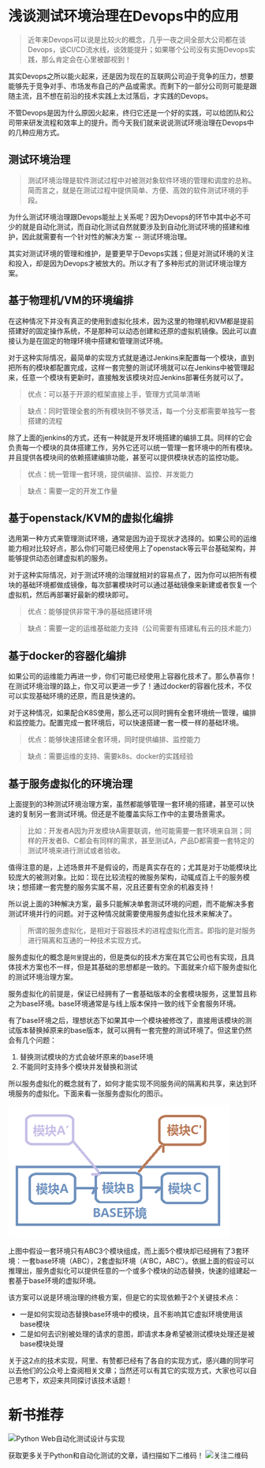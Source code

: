 # 浅谈测试环境治理在Devops中的应用

> 近年来Devops可以说是比较火的概念，几乎一夜之间全部大公司都在谈Devops，谈CI/CD流水线，谈效能提升；如果哪个公司没有实施Devops实践，那么肯定会在心里被鄙视到！

其实Devops之所以能火起来，还是因为现在的互联网公司迫于竞争的压力，想要能够先于竞争对手、市场发布自己的产品或需求。而剩下的一部分公司则可能是跟随主流，且不想在前沿的技术实践上太过落后，才实践的Devops。

不管Devops是因为什么原因火起来，终归它还是一个好的实践，可以给团队和公司带来研发流程和效率上的提升。而今天我们就来说说测试环境治理在Devops中的几种应用方式。

## 测试环境治理
> 测试环境治理是软件测试过程中对被测对象软件环境的管理和调度的总称。简而言之，就是在测试过程中提供简单、方便、高效的软件测试环境的手段。

为什么测试环境治理跟Devops能扯上关系呢？因为Devops的环节中其中必不可少的就是自动化测试，而自动化测试自然就要涉及到自动化测试环境的搭建和维护，因此就需要有一个针对性的解决方案 -- 测试环境治理。

其实对测试环境的管理和维护，是要更早于Devops实践；但是对测试环境的关注和投入，却是因为Devops才被放大的。所以才有了多种形式的测试环境治理方案。

## 基于物理机/VM的环境编排
在这种情况下并没有真正的使用到虚拟化技术，因为这里的物理机和VM都是提前搭建好的固定操作系统，不是那种可以动态创建和还原的虚拟机镜像。因此可以直接认为是在固定的物理环境中搭建和管理测试环境。

对于这种实际情况，最简单的实现方式就是通过Jenkins来配置每一个模块，直到把所有的模块都配置完成，这样一套完整的测试环境就可以在Jenkins中被管理起来，任意一个模块有更新时，直接触发该模块对应Jenkins部署任务就可以了。
> 优点：可以基于开源的框架直接上手，管理方式简单清晰

> 缺点：同时管理全套的所有模块则不够灵活，每一个分支都需要单独写一套搭建的流程

除了上面的jenkins的方式，还有一种就是开发环境搭建的编排工具。同样的它会负责每一个模块的具体搭建工作，另外它还可以统一管理一套环境中的所有模块。并且提供各模块间的依赖搭建编排功能，甚至可以提供模块状态的监控功能。
> 优点：统一管理一套环境，提供编排、监控、并发能力

> 缺点：需要一定的开发工作量

## 基于openstack/KVM的虚拟化编排
选用第一种方式来管理测试环境，通常是因为迫于现状才选择的。如果公司的运维能力相对比较好点，那么你们可能已经使用上了openstack等云平台基础架构，并能够提供动态创建虚拟机的服务。

对于这种实际情况，对于测试环境的治理就相对的容易点了，因为你可以把所有模块的基础环境都做成镜像，每次部署模块时可以通过基础镜像来新建或者恢复一个虚拟机，然后再部署好最新的模块即可。
> 优点：能够提供非常干净的基础搭建环境

> 缺点：需要一定的运维基础能力支持（公司需要有搭建私有云的技术能力）

## 基于docker的容器化编排
如果公司的运维能力再进一步，你们可能已经使用上容器化技术了。那么恭喜你！在测试环境治理的路上，你又可以更进一步了！通过docker的容器化技术，不仅可以实现基础环境的还原，而且是快速的。

对于这种情况，如果配合K8S使用，那么还可以同时拥有全套环境统一管理，编排和监控能力。配置完成一套环境后，可以快速搭建一套一模一样的基础环境。
> 优点：能够快速搭建全套环境，同时提供编排、监控能力

> 缺点：需要运维的支持、需要k8s、docker的实践经验

## 基于服务虚拟化的环境治理
上面提到的3种测试环境治理方案，虽然都能够管理一套环境的搭建，甚至可以快速的复制另一套测试环境。但还是不能覆盖实际工作中的主要场景需求。

> 比如：开发者A因为开发模块A需要联调，他可能需要一套环境来自测；同样的开发者B、C都会有同样的需求，甚至测试A，产品D都需要一套特定的测试环境来进行测试或者验收。

值得注意的是，上述场景并不是假设的，而是真实存在的；尤其是对于功能模块比较庞大的被测对象。比如：现在比较流程的微服务架构，动辄成百上千的服务模块；想搭建一套完整的服务实属不易，况且还要有空余的机器支持！

所以说上面的3种解决方案，最多只能解决单套测试环境的问题，而不能解决多套测试环境并行的问题。对于这种情况就需要使用服务虚拟化技术来解决了。

> 所谓的服务虚拟化，是相对于容器技术的进程虚拟化而言。即指的是对服务进行隔离和互通的一种技术实现方式。

服务虚拟化的概念是`阿里`提出的，但是类似的技术方案在其它公司也有实现，且具体技术方案也不一样，但是其基础的思想都是一致的。下面就来介绍下服务虚拟化的测试环境治理方案。

服务虚拟化的前提是，保证已经拥有了一套基础版本的全套模块服务，这里暂且称之为base环境。base环境通常是与线上版本保持一致的线下全套服务环境。

有了base环境之后，理想状态下如果其中一个模块被修改了，直接用该模块的测试版本替换掉原来的base版本，就可以拥有一套完整的测试环境了。但这里仍然会有几个问题：
1. 替换测试模块的方式会破坏原来的base环境
1. 不能同时支持多个模块并发替换和测试

所以服务虚拟化的概念就有了，如何才能实现不同服务间的隔离和共享，来达到环境服务的虚拟化。下面来看一张服务虚拟化的图示。

![服务虚拟化](https://github.com/five3/testqa/blob/master/images/xunihua.png?raw=true)

上图中假设一套环境只有ABC3个模块组成，而上面5个模块却已经拥有了3套环境：一套base环境（ABC），2套虚拟环境（A'BC，ABC'）。依据上面的假设可以推理出，服务虚拟化可以提供任意的一个或多个模块的动态替换，快速的组建起一套基于base环境的虚拟环境。

该方案可以说是环境治理的终极方案，但是它的实现依赖于2个关键技术点：
- 一是如何实现动态替换base环境中的模块，且不影响其它虚拟环境使用该base模块
- 二是如何去识别被处理的请求的意图，即请求本身希望被测试模块处理还是被base模块处理

关于这2点的技术实现，阿里、有赞都已经有了各自的实现方式，感兴趣的同学可以去他们的公众号上查阅相关文章；当然还可以有其它的实现方式，大家也可以自己思考下，欢迎来共同探讨该技术话题！

# 新书推荐
![Python Web自动化测试设计与实现](https://img-blog.csdnimg.cn/20190117100818307.jpg?x-oss-process=image/watermark,type_ZmFuZ3poZW5naGVpdGk,shadow_10,text_aHR0cHM6Ly9ibG9nLmNzZG4ubmV0L2ZpdmUz,size_16,color_FFFFFF,t_70)

获取更多关于Python和自动化测试的文章，请扫描如下二维码！
![关注二维码](https://img-blog.csdnimg.cn/20190117103222240.jpg?x-oss-process=image/watermark,type_ZmFuZ3poZW5naGVpdGk,shadow_10,text_aHR0cHM6Ly9ibG9nLmNzZG4ubmV0L2ZpdmUz,size_16,color_FFFFFF,t_70)
